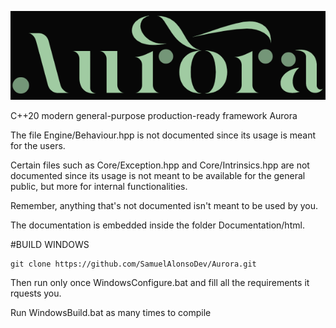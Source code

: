 ![image](https://github.com/SamuelAlonsoDev/Aurora/blob/master/logo1.PNG)

C++20 modern general-purpose production-ready framework Aurora

The file Engine/Behaviour.hpp is not documented since its usage is meant for the users.

Certain files such as Core/Exception.hpp and Core/Intrinsics.hpp are not documented since its usage is not meant to be available for the general public, but more for internal functionalities.

Remember, anything that's not documented isn't meant to be used by you.

The documentation is embedded inside the folder Documentation/html.

#BUILD WINDOWS

```
git clone https://github.com/SamuelAlonsoDev/Aurora.git
```

Then run only once WindowsConfigure.bat and fill all the requirements it rquests you.

Run WindowsBuild.bat as many times to compile